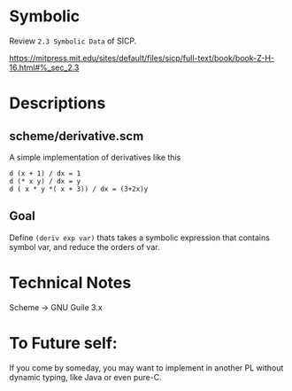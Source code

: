 # Symbolic

Review `2.3 Symbolic Data` of SICP.

https://mitpress.mit.edu/sites/default/files/sicp/full-text/book/book-Z-H-16.html#%_sec_2.3

# Descriptions

## scheme/derivative.scm

A simple implementation of derivatives like this

```
d (x + 1) / dx = 1
d (* x y) / dx = y
d ( x * y *( x + 3)) / dx = (3+2x)y
```

## Goal

Define `(deriv exp var)` thats takes a symbolic expression that contains symbol var, and reduce the orders of var.

# Technical Notes

Scheme -> GNU Guile 3.x

# To Future self:

If you come by someday, you may want to implement in another PL without dynamic typing, like Java or even pure-C.
